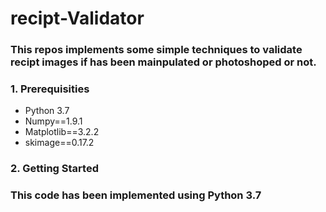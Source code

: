 # recipt-Validator
### This repos implements some simple techniques to validate recipt images if has been mainpulated or photoshoped or not.

### 1. Prerequisities
- Python 3.7
- Numpy==1.9.1
- Matplotlib==3.2.2
- skimage==0.17.2
### 2. Getting Started


### This code has been implemented using Python 3.7
